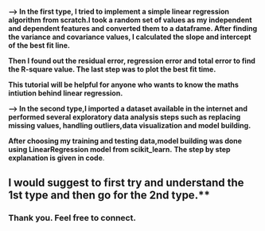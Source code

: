 **--> In the first type, I tried to implement a simple linear regression algorithm from scratch.I took a random set of values as my independent and dependent features and converted them to a dataframe.
After finding the variance and covariance  values, I calculated the slope and intercept of the best fit line.**


**Then I found out the residual error, regression error and total error to find the R-square value. The last step was to plot the best fit time.**

**This tutorial will be helpful for anyone who wants to know the maths intiution behind linear regression.**
 
 

**--> In the second type,I imported a dataset available in the internet and performed several exploratory data analysis steps such as replacing missing values, handling outliers,data visualization and model building.**

**After choosing my training and testing data,model building was done using LinearRegression model from scikit_learn.**
**The step by step explanation is given in code**.



## I would suggest to first try and understand the 1st type and then go for the 2nd type.**
  ### Thank you. Feel free to connect.
